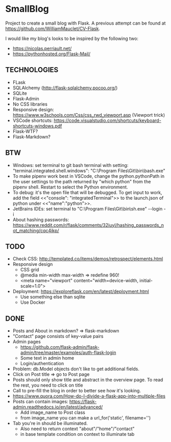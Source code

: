 # SmallBlog
Project to create a small blog with Flask. A previous attempt can be found at https://github.com/WilliamMauclet/CV-Flask.

I would like my blog's looks to be inspired by the following two: 
* https://nicolas.perriault.net/
* https://pythonhosted.org/Flask-Mail/

## TECHNOLOGIES
* FLask
* SQLAlchemy (http://flask-sqlalchemy.pocoo.org/)
* SQLite
* Flask-Admin
* No CSS libraries 
* Responsive design: https://www.w3schools.com/Css/css_rwd_viewport.asp (Viewport trick)
* VSCode shortcuts: https://code.visualstudio.com/shortcuts/keyboard-shortcuts-windows.pdf
* Flask-WTF?
* Flask-Markdown?

## BTW
* Windows: set terminal to git bash terminal with setting: "terminal.integrated.shell.windows": "C:\\Program Files\\Git\\bin\\bash.exe"
* To make pipenv work best in VSCode, change the python.pythonPath in the user settings to the path returned by "which python" from the pipenv shell. Restart to select the Python environment.
* To debug: it's the open file that will be debugged. To get input to work, add the field <<"console": "integratedTerminal">> to the launch.json of python under <<"name":"python">>.
* JetBrains IDEs: set terminal to "C:\Program Files\Git\bin\sh.exe" --login -i 
* About hashing passwords: https://www.reddit.com/r/flask/comments/32iuyl/hashing_passwords_not_matching/cqc4ikp/

## TODO
* Check CSS: http://templated.co/items/demos/retrospect/elements.html
* Responsive design
	* CSS grid
    * @media min-width max-width => redefine 960!
    * \<meta name="viewport" content="width=device-width, initial-scale=1.0">
* Deployment: https://exploreflask.com/en/latest/deployment.html
	* Use something else than sqlite
	* Use Docker
    
## DONE
* Posts and About in markdown? => flask-markdown
* "Contact" page consists of key-value pairs
* Admin pages
    * https://github.com/flask-admin/flask-admin/tree/master/examples/auth-flask-login
    * Some text in admin home
    * Login/authentication
* Problem: db.Model objects don't like to get additional fields.
* Click on Post title => go to Post page
* Posts should only show title and abstract in the overview page. To read the rest, you need to click on title
* Call to pre-fill the blog in order to better see how it's looking.
* https://www.quora.com/How-do-I-divide-a-flask-app-into-multiple-files
* Posts can contain images: https://flask-admin.readthedocs.io/en/latest/advanced/
	* Add image_name to Post class
	* from image_name you can make a url_for('static', filename='')
* Tab you're in should be illuminated.
	* Also need to return context "about"/"home"/"contact" 
	* in base template condition on context to illuminate tab
